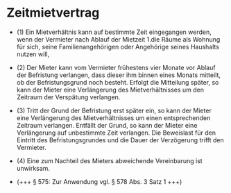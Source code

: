 # Zeitmietvertrag

- (1) Ein Mietverhältnis kann auf bestimmte Zeit eingegangen werden, wenn der Vermieter nach Ablauf der Mietzeit 1.die Räume als Wohnung für sich, seine Familienangehörigen oder Angehörige seines Haushalts nutzen will,

- (2) Der Mieter kann vom Vermieter frühestens vier Monate vor Ablauf der Befristung verlangen, dass dieser ihm binnen eines Monats mitteilt, ob der Befristungsgrund noch besteht. Erfolgt die Mitteilung später, so kann der Mieter eine Verlängerung des Mietverhältnisses um den Zeitraum der Verspätung verlangen.

- (3) Tritt der Grund der Befristung erst später ein, so kann der Mieter eine Verlängerung des Mietverhältnisses um einen entsprechenden Zeitraum verlangen. Entfällt der Grund, so kann der Mieter eine Verlängerung auf unbestimmte Zeit verlangen. Die Beweislast für den Eintritt des Befristungsgrundes und die Dauer der Verzögerung trifft den Vermieter.

- (4) Eine zum Nachteil des Mieters abweichende Vereinbarung ist unwirksam.

- (+++ § 575: Zur Anwendung vgl. § 578 Abs. 3 Satz 1 +++)

